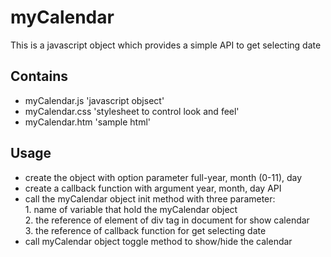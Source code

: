 myCalendar
==========

This is a javascript object which provides a simple API to get selecting date 

Contains
--------

* myCalendar.js 'javascript objsect'
* myCalendar.css 'stylesheet to control look and feel'
* myCalendar.htm 'sample html'

Usage
-----
* create the object with option parameter full-year, month (0-11), day
* create a callback function with argument year, month, day API
* call the myCalendar object init method with three parameter:
<br/> 1.   name of variable that hold the myCalendar object
<br/> 2.   the reference of element of div tag in document for show calendar
<br/> 3.   the reference of callback function for get selecting date
* call myCalendar object toggle method to show/hide the calendar

